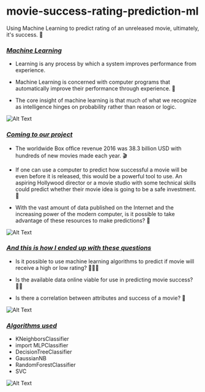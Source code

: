 # movie-success-rating-prediction-ml
Using Machine Learning to predict rating of an unreleased movie, ultimately, it's success. 🎥
### *<ins>Machine Learning</ins>*
* Learning is any process by which a system improves performance from experience.

* Machine Learning is concerned with computer programs that automatically improve their performance	through experience. 🤖

* The core insight of machine learning is that much of what we recognize as intelligence hinges on probability rather than reason or logic.

![Alt Text][neural]

### *<ins>Coming to our project</ins>*
* The worldwide Box ofﬁce revenue 2016 was 38.3 billion USD with hundreds of new movies made each year. 🎬

* If one can use a computer to predict how successful a movie will be even before it is released, this would be a powerful tool to use. An aspiring Hollywood director or a movie studio with some technical skills could predict whether their movie idea is going to be a safe investment. 🍿
 
* With the vast amount of data published on the Internet and the increasing power of the modern computer, is it possible to take advantage of these resources to make predictions? 🎦

![Alt Text][movie]

### *<ins>And this is how I ended up with these questions</ins>*
* Is it possible to use machine learning algorithms to predict if movie will receive a high or low rating? 🙋🏻‍♂️

* Is the available data online viable for use in predicting movie success? 🙋🏻

* Is there a correlation between attributes and success of a movie? 🙋

![Alt Text][ter]

### *<ins>Algorithms used</ins>*

* KNeighborsClassifier
* import MLPClassifier
* DecisionTreeClassifier
* GaussianNB
* RandomForestClassifier
* SVC

![Alt Text][math]

[neural]:https://media.giphy.com/media/NsBknNwmmWE8WU1q2U/giphy-downsized.gif
[movie]:https://media.giphy.com/media/VxbP9tLeKzazm/giphy.gif
[ter]:https://i.gifer.com/fxvV.gif
[math]:https://media.giphy.com/media/DHqth0hVQoIzS/giphy.gif
